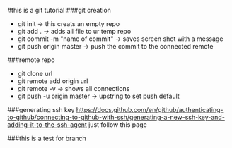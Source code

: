 #this is a git tutorial
###git creation
- git init -> this creats an empty repo
- git add . -> adds all file to ur temp repo
- git commit -m "name of commit" -> saves screen shot with a message
- git push origin master -> push the commit to the connected remote

###remote repo
- git clone url
- git remote add origin url
- git remote -v -> shows all connections
- git push -u origin master -> upstring to set push default


###generating ssh key
https://docs.github.com/en/github/authenticating-to-github/connecting-to-github-with-ssh/generating-a-new-ssh-key-and-adding-it-to-the-ssh-agent
just follow this page

###this is a test for branch



